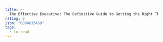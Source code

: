 ```yaml
---
title: >-
  The Effective Executive: The Definitive Guide to Getting the Right Things Done (Harperbusiness Essentials)
rating: 0
isbn: "0060833459"
tags:
  - to-read
---
```


